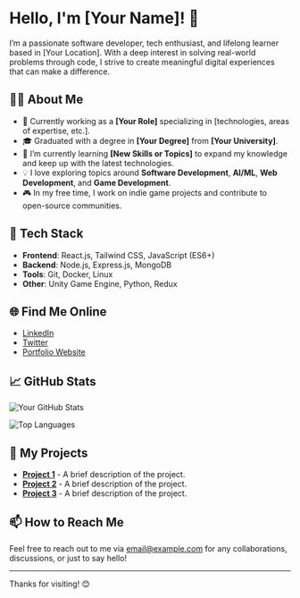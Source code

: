 # Hello, I'm [Your Name]! 👋

I’m a passionate software developer, tech enthusiast, and lifelong learner based in [Your Location]. With a deep interest in solving real-world problems through code, I strive to create meaningful digital experiences that can make a difference.

## 👨‍💻 About Me

- 💼 Currently working as a **[Your Role]** specializing in [technologies, areas of expertise, etc.].
- 🎓 Graduated with a degree in **[Your Degree]** from **[Your University]**.
- 🌱 I’m currently learning **[New Skills or Topics]** to expand my knowledge and keep up with the latest technologies.
- 💡 I love exploring topics around **Software Development**, **AI/ML**, **Web Development**, and **Game Development**.
- 🎮 In my free time, I work on indie game projects and contribute to open-source communities.

## 🔧 Tech Stack

- **Frontend**: React.js, Tailwind CSS, JavaScript (ES6+)
- **Backend**: Node.js, Express.js, MongoDB
- **Tools**: Git, Docker, Linux
- **Other**: Unity Game Engine, Python, Redux

## 🌐 Find Me Online

- [LinkedIn](https://www.linkedin.com/in/your-link)
- [Twitter](https://twitter.com/your-handle)
- [Portfolio Website](https://yourwebsite.com)

## 📈 GitHub Stats

![Your GitHub Stats](https://github-readme-stats.vercel.app/api?username=your-username&show_icons=true&theme=radical)

![Top Languages](https://github-readme-stats.vercel.app/api/top-langs/?username=your-username&layout=compact&theme=radical)

## 🚀 My Projects

- **[Project 1](https://github.com/your-username/project1)** - A brief description of the project.
- **[Project 2](https://github.com/your-username/project2)** - A brief description of the project.
- **[Project 3](https://github.com/your-username/project3)** - A brief description of the project.

## 📫 How to Reach Me

Feel free to reach out to me via [email@example.com](mailto:email@example.com) for any collaborations, discussions, or just to say hello!

---

Thanks for visiting! 😊
